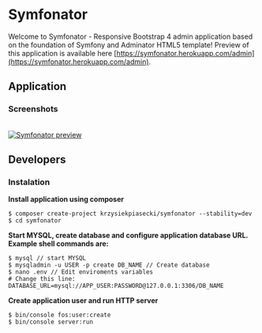 # Symfonator
Welcome to Symfonator - Responsive Bootstrap 4 admin application based on the foundation of Symfony and Adminator HTML5 template!
Preview of this application is available here [https://symfonator.herokuapp.com/admin](https://symfonator.herokuapp.com/admin).

## Application

### Screenshots
<br/>

<a href="https://symfonator.herokuapp.com/admin">
<img src="https://raw.githubusercontent.com/krzysiekpiasecki/Symfonator/master/src/assets/static/images/preview2.png" alt="Symfonator preview">
</a>

<br/>


## Developers

### Instalation

__Install application using composer__

```shell
$ composer create-project krzysiekpiasecki/symfonator --stability=dev
$ cd symfonator
```

__Start MYSQL, create database and configure application database URL. Example shell commands are:__
```shell
$ mysql // start MYSQL
$ mysqladmin -u USER -p create DB_NAME // Create database
$ nano .env // Edit enviroments variables
# Change this line: DATABASE_URL=mysql://APP_USER:PASSWORD@127.0.0.1:3306/DB_NAME
```

__Create application user and run HTTP server__
```shell
$ bin/console fos:user:create
$ bin/console server:run
```
